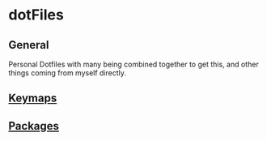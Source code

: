 # dotFiles

## General 
Personal Dotfiles with many being combined together to get this, and other things coming from myself directly.

## [Keymaps](nvim/README.md)
## [Packages](scripts/README.md)
